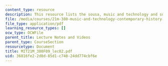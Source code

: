 ```yaml
---
content_type: resource
description: This resource lists the sousa, music and technology and sound.
file: /media/courses/21m-380-music-and-technology-contemporary-history-and-aesthetics-fall-2009/36816fe22d8d85d1c74024dd774cbf6e_MIT21M_380F09_lec02.pdf
file_type: application/pdf
learning_resource_types: []
ocw_type: OCWFile
parent_title: Lecture Notes and Videos
parent_type: CourseSection
resourcetype: Document
title: MIT21M_380F09_lec02.pdf
uid: 36816fe2-2d8d-85d1-c740-24dd774cbf6e
---
```

